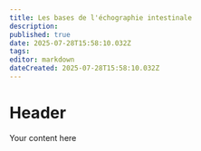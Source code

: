 ```yaml
---
title: Les bases de l'échographie intestinale
description: 
published: true
date: 2025-07-28T15:58:10.032Z
tags: 
editor: markdown
dateCreated: 2025-07-28T15:58:10.032Z
---
```


# Header
Your content here